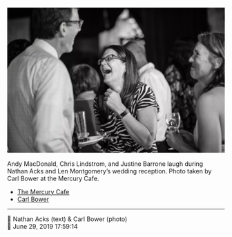 ![Andy MacDonald, Chris Lindstrom, and Justine Barrone laugh](assets/f49203e868ed7e98a69ef6f99fe26735.webp)

Andy MacDonald, Chris Lindstrom, and Justine Barrone laugh during Nathan Acks and Len Montgomery’s wedding reception. Photo taken by Carl Bower at the Mercury Cafe.

* [The Mercury Cafe](http://mercurycafe.com)
* [Carl Bower](https://carlbowerphotos.com)

- - - -

<span aria-hidden="true">👥</span> Nathan Acks (text) & Carl Bower (photo)  
<span aria-hidden="true">📅</span> June 29, 2019 17:59:14
